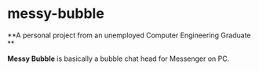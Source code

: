 # messy-bubble
**A personal project from an unemployed Computer Engineering Graduate
**

**Messy Bubble** is basically a bubble chat head for Messenger on PC.


